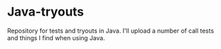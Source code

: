 # Java-tryouts
Repository for tests and tryouts in Java. I'll upload a number of call tests and things I find when using Java.
